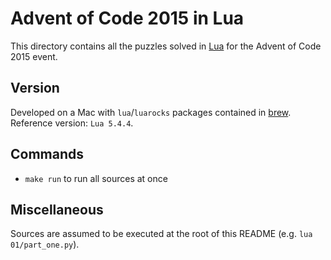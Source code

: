 # Advent of Code 2015 in Lua

This directory contains all the puzzles solved in [Lua](https://www.lua.org/) for the Advent of Code 2015 event.

## Version

Developed on a Mac with `lua`/`luarocks` packages contained in [brew](https://brew.sh/).  
Reference version: `Lua 5.4.4`.

## Commands

- `make run` to run all sources at once

## Miscellaneous

Sources are assumed to be executed at the root of this README (e.g. `lua 01/part_one.py`).  
